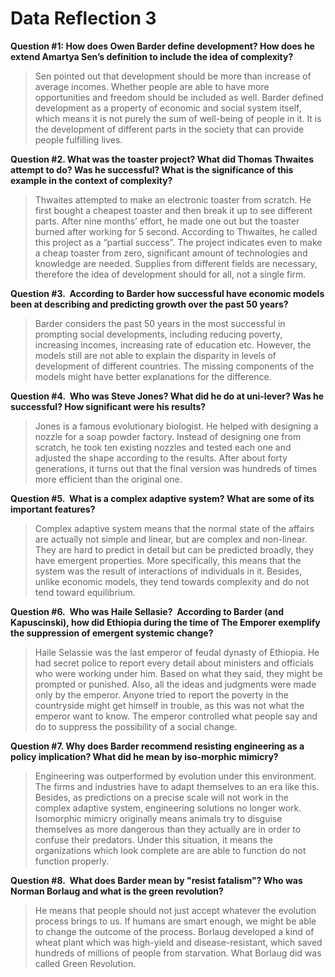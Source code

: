 # Data Reflection 3

__Question #1: How does Owen Barder define development? How does he extend Amartya Sen’s definition to include the idea of complexity?__

> Sen pointed out that development should be more than increase of average incomes. Whether people are able to have more opportunities and freedom should be included as well. Barder defined development as a property of economic and social system itself, which means it is not purely the sum of well-being of people in it. It is the development of different parts in the society that can provide people fulfilling lives.


__Question #2. What was the toaster project? What did Thomas Thwaites attempt to do? Was he successful? What is the significance of this example in the context of complexity?__

> Thwaites attempted to make an electronic toaster from scratch. He first bought a cheapest toaster and then break it up to see different parts. 
After nine months’ effort, he made one out but the toaster burned after working for 5 second. According to Thwaites, he called this project as a “partial success”. The project indicates even to make a cheap toaster from zero, significant amount of technologies and knowledge are needed. 
Supplies from different fields are necessary, therefore the idea of development should for all, not a single firm.


__Question #3.  According to Barder how successful have economic models been at describing and predicting growth over the past 50 years?__

> Barder considers the past 50 years in the most successful in prompting social developments, including reducing poverty, increasing incomes, increasing rate of education etc. 
However, the models still are not able to explain the disparity in levels of development of different countries. 
The missing components of the models might have better explanations for the difference.


__Question #4.  Who was Steve Jones? What did he do at uni-lever? Was he successful? How significant were his results?__

> Jones is a famous evolutionary biologist. He helped with designing a nozzle for a soap powder factory. Instead of designing one from scratch, he took ten existing nozzles and tested each one and adjusted the shape according to the results. 
After about forty generations, it turns out that the final version was hundreds of times more efficient than the original one.


__Question #5.  What is a complex adaptive system? What are some of its important features?__

> Complex adaptive system means that the normal state of the affairs are actually not simple and linear, but are complex and non-linear. They are hard to predict in detail but can be predicted broadly, they have emergent properties. More specifically, this means that the system was the result of interactions of individuals in it. Besides, unlike economic models, they tend towards complexity and do not tend toward equilibrium.


__Question #6.  Who was Haile Sellasie?  According to Barder (and Kapuscinski), how did Ethiopia during the time of The Emporer exemplify the suppression of emergent systemic change?__

> Haile Selassie was the last emperor of feudal dynasty of Ethiopia. He had secret police to report every detail about ministers and officials who were working under him. Based on what they said, they might be prompted or punished. Also, all the ideas and judgments were made only by the emperor. Anyone tried to report the poverty in the countryside might get himself in trouble, as this was not what the emperor want to know. The emperor controlled what people say and do to suppress the possibility of a social change.


__Question #7. Why does Barder recommend resisting engineering as a policy implication? What did he mean by iso-morphic mimicry?__

> Engineering was outperformed by evolution under this environment. The firms and industries have to adapt themselves to an era like this. Besides, as predictions on a precise scale will not work in the complex adaptive system, engineering solutions no longer work. Isomorphic mimicry originally means animals try to disguise themselves as more dangerous than they actually are in order to confuse their predators. Under this situation, it means the organizations which look complete are are able to function do not function properly. 


__Question #8.  What does Barder mean by "resist fatalism"? Who was Norman Borlaug and what is the green revolution?__

> He means that people should not just accept whatever the evolution process brings to us. If humans are smart enough, we might be able to change the outcome of the process. Borlaug developed a kind of wheat plant which was high-yield and disease-resistant, which saved hundreds of millions of people from starvation. What Borlaug did was called Green Revolution.
